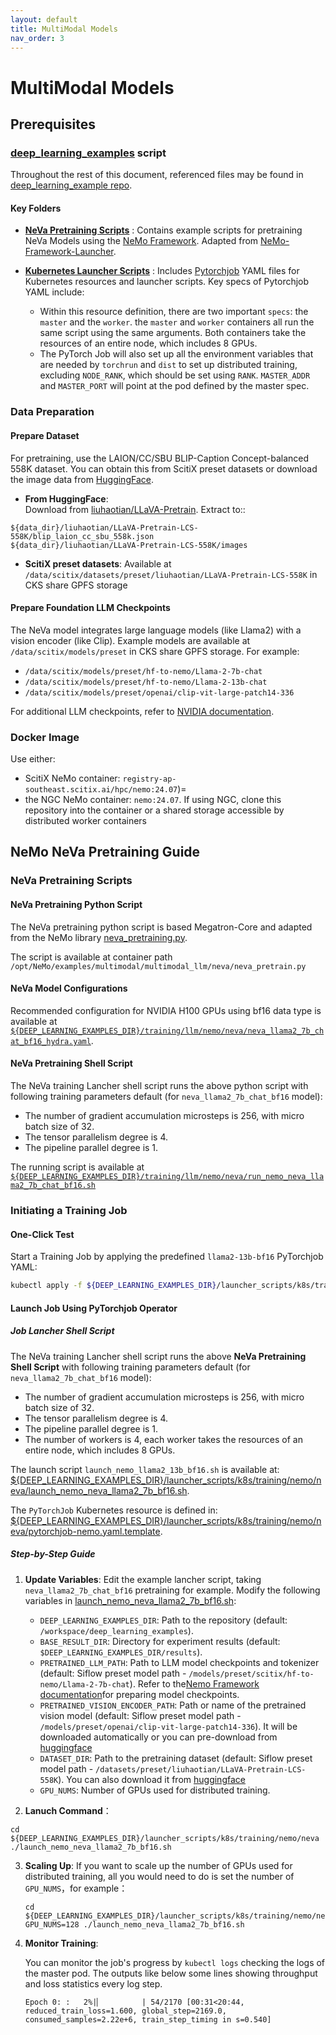 ```yaml
---
layout: default
title: MultiModal Models
nav_order: 3
---
```


# MultiModal Models
## Prerequisites
### [deep_learning_examples](https://github.com/sallylxl/deep_learning_examples) script
Throughout the rest of this document, referenced files may be found in [deep_learning_example repo](https://github.com/sallylxl/deep_learning_examples).

#### Key Folders

-  **[NeVa Pretraining Scripts](https://github.com/sallylxl/deep_learning_examples/tree/master/training/nemo/neva)**  :
   Contains example scripts for pretraining NeVa Models using the [NeMo Framework](https://docs.nvidia.com/nemo-framework/user-guide/latest/multimodalmodels/multimodallanguagemodel/neva/index.html). Adapted from [NeMo-Framework-Launcher](https://github.com/NVIDIA/NeMo-Framework-Launcher/tree/main).

-  **[Kubernetes Launcher Scripts](https://github.com/sallylxl/deep_learning_examples/tree/master/launcher_scripts/k8s/training)**  :
   Includes [Pytorchjob](https://github.com/kubeflow/pytorch-operator) YAML files for Kubernetes resources and launcher scripts. Key specs of Pytorchjob YAML include:

     + Within this resource definition, there are two important `specs`: the `master` and the `worker`. the `master` and `worker` containers all run the same script using the same arguments. Both containers take the resources of an entire node, which includes 8 GPUs.
     + The PyTorch Job will also set up all the environment variables that are needed by `torchrun` and `dist` to set up distributed training, excluding `NODE_RANK`, which should be set using `RANK`. `MASTER_ADDR` and `MASTER_PORT` will point at the pod defined by the master spec.

### Data Preparation
#### Prepare Dataset
For pretraining, use the LAION/CC/SBU BLIP-Caption Concept-balanced 558K dataset. You can obtain this from ScitiX preset datasets or download the image data from [HuggingFace](https://huggingface.co/datasets/liuhaotian/LLaVA-Pretrain). 

+ **From HuggingFace**:  
  Download from [liuhaotian/LLaVA-Pretrain](https://huggingface.co/datasets/liuhaotian/LLaVA-Pretrain). Extract to::

```plain
${data_dir}/liuhaotian/LLaVA-Pretrain-LCS-558K/blip_laion_cc_sbu_558k.json
${data_dir}/liuhaotian/LLaVA-Pretrain-LCS-558K/images
```

+ **ScitiX preset datasets**: Available at `/data/scitix/datasets/preset/liuhaotian/LLaVA-Pretrain-LCS-558K` in CKS share GPFS storage

#### Prepare Foundation LLM Checkpoints
 The NeVa model integrates large language models (like Llama2) with a vision encoder (like Clip). Example models are available at `/data/scitix/models/preset` in CKS share GPFS storage. For example:

+ `/data/scitix/models/preset/hf-to-nemo/Llama-2-7b-chat`
+ `/data/scitix/models/preset/hf-to-nemo/Llama-2-13b-chat`
+ `/data/scitix/models/preset/openai/clip-vit-large-patch14-336`

For additional LLM checkpoints, refer to [NVIDIA documentation](https://docs.nvidia.com/nemo-framework/user-guide/latest/multimodalmodels/multimodallanguagemodel/neva/dataprep.html).

### Docker Image
Use either:
- ScitiX NeMo container: `registry-ap-southeast.scitix.ai/hpc/nemo:24.07`)=
- the NGC NeMo container: `nemo:24.07`. If using NGC, clone this repository into the container or a shared storage accessible by distributed worker containers

## NeMo NeVa Pretraining Guide
### NeVa Pretraining Scripts
#### NeVa Pretraining Python Script
The NeVa pretraining python script is based Megatron-Core and adapted from the NeMo library [neva_pretraining.py](https://github.com/NVIDIA/NeMo/blob/main/examples/multimodal/multimodal_llm/neva/neva_pretrain.py). 

The script is available at container path `/opt/NeMo/examples/multimodal/multimodal_llm/neva/neva_pretrain.py`

#### NeVa Model Configurations
Recommended configuration for NVIDIA H100 GPUs using bf16 data type is available at [`${DEEP_LEARNING_EXAMPLES_DIR}/training/llm/nemo/neva/neva_llama2_7b_chat_bf16_hydra.yaml`](https://github.com/sallylxl/deep_learning_examples/blob/master/training/nemo/neva/neva_llama2_7b_chat_bf16_hydra.yaml).

#### NeVa Pretraining Shell Script
The NeVa training Lancher shell script runs the above python script with following training parameters default (for `neva_llama2_7b_chat_bf16` model):

+ The number of gradient accumulation microsteps is 256, with micro batch size of 32.
+ The tensor parallelism degree is 4.
+ The pipeline parallel degree is 1.

The running script is available at [`${DEEP_LEARNING_EXAMPLES_DIR}/training/llm/nemo/neva/run_nemo_neva_llama2_7b_chat_bf16.sh`](https://github.com/sallylxl/deep_learning_examples/blob/master/training/nemo/neva/run_nemo_neva_llama2_7b_chat_bf16.sh)

### Initiating a Training Job
#### One-Click Test
Start a Training Job by applying the predefined `llama2-13b-bf16` PyTorchjob YAML:

```bash
kubectl apply -f ${DEEP_LEARNING_EXAMPLES_DIR}/launcher_scripts/k8s/training/nemo/llm/pytorchjob-llama2-13b-bf16-n8-gbs128-ckpt0.yaml
```

#### Launch Job Using PyTorchjob Operator

##### Job Lancher Shell Script
The NeVa training Lancher shell script runs the above **NeVa Pretraining Shell Script** with following training parameters default (for `neva_llama2_7b_chat_bf16` model):

+ The number of gradient accumulation microsteps is 256, with micro batch size of 32.
+ The tensor parallelism degree is 4.
+ The pipeline parallel degree is 1.
+ The number of workers is 4, each worker takes the resources of an entire node, which includes 8 GPUs.

The launch script `launch_nemo_llama2_13b_bf16.sh` is available at: [${DEEP_LEARNING_EXAMPLES_DIR}/launcher_scripts/k8s/training/nemo/neva/launch_nemo_neva_llama2_7b_bf16.sh](https://github.com/sallylxl/deep_learning_examples/blob/master/launcher_scripts/k8s/training/nemo/neva/launch_nemo_neva_llama2_7b_bf16.sh).

The `PyTorchJob` Kubernetes resource is defined in: [${DEEP_LEARNING_EXAMPLES_DIR}/launcher_scripts/k8s/training/nemo/neva/pytorchjob-nemo.yaml.template](https://github.com/sallylxl/deep_learning_examples/blob/master/launcher_scripts/k8s/training/nemo/neva/pytorchjob-nemo.yaml.template).

##### Step-by-Step Guide

1. **Update Variables**: Edit the example lancher script, taking `neva_llama2_7b_chat_bf16` pretraining for example. Modify the following variables in [launch_nemo_neva_llama2_7b_bf16.sh](https://github.com/sallylxl/deep_learning_examples/blob/master/launcher_scripts/k8s/training/nemo/neva/launch_nemo_neva_llama2_7b_bf16.sh):
   + `DEEP_LEARNING_EXAMPLES_DIR`: Path to the repository (default: `/workspace/deep_learning_examples`).
   + `BASE_RESULT_DIR`: Directory for experiment results (default: `$DEEP_LEARNING_EXAMPLES_DIR/results`).
   + `PRETRAINED_LLM_PATH`: Path to LLM model checkpoints and tokenizer (default: Siflow preset model path - `/models/preset/scitix/hf-to-nemo/Llama-2-7b-chat`). Refer to the[Nemo Framework documentation](https://docs.nvidia.com/nemo-framework/user-guide/latest/multimodalmodels/multimodallanguagemodel/neva/dataprep.html)for preparing model checkpoints.
   + `PRETRAINED_VISION_ENCODER_PATH`: Path or name of the pretrained vision model (default: Siflow preset model path - `/models/preset/openai/clip-vit-large-patch14-336`). It will be downloaded automatically or you can pre-download from [huggingface](https://huggingface.co/openai/clip-vit-large-patch14-336/tree/main)
   + `DATASET_DIR`: Path to the pretraining dataset (default: Siflow preset model path - `/datasets/preset/liuhaotian/LLaVA-Pretrain-LCS-558K`). You can also download it from [huggingface](https://huggingface.co/datasets/liuhaotian/LLaVA-Pretrain/tree/main)
   + `GPU_NUMS`: Number of GPUs used for distributed training.
  
2. **Lanuch Command**：

```plain 
cd ${DEEP_LEARNING_EXAMPLES_DIR}/launcher_scripts/k8s/training/nemo/neva
./launch_nemo_neva_llama2_7b_bf16.sh
```

3. **Scaling Up**:
   If you want to scale up the number of GPUs used for distributed training, all you would need to do is set the number of `GPU_NUMS`，for example：

    ```plain
    cd ${DEEP_LEARNING_EXAMPLES_DIR}/launcher_scripts/k8s/training/nemo/neva
    GPU_NUMS=128 ./launch_nemo_neva_llama2_7b_bf16.sh
    ```
4. **Monitor Training**:

    You can monitor the job's progress by `kubectl logs` checking the logs of the master pod. The outputs like below some lines showing throughput and loss statistics every log step.

    ```plain
    Epoch 0: :   2%|▏         | 54/2170 [00:31<20:44, reduced_train_loss=1.600, global_step=2169.0, consumed_samples=2.22e+6, train_step_timing in s=0.540]
    ```
